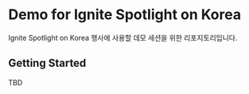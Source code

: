 # Demo for Ignite Spotlight on Korea #

Ignite Spotlight on Korea 행사에 사용할 데모 세션을 위한 리포지토리입니다.


## Getting Started ##

TBD
